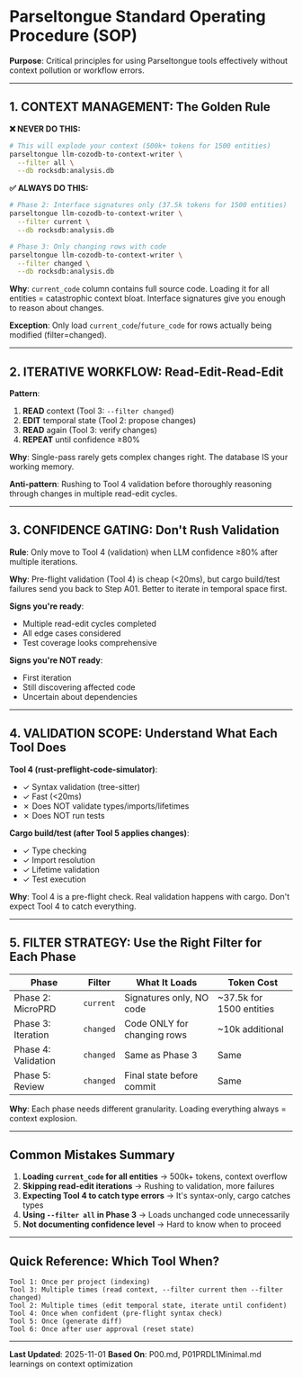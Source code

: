 # Parseltongue Standard Operating Procedure (SOP)

**Purpose**: Critical principles for using Parseltongue tools effectively without context pollution or workflow errors.

---

## 1. CONTEXT MANAGEMENT: The Golden Rule

**❌ NEVER DO THIS:**
```bash
# This will explode your context (500k+ tokens for 1500 entities)
parseltongue llm-cozodb-to-context-writer \
  --filter all \
  --db rocksdb:analysis.db
```

**✅ ALWAYS DO THIS:**
```bash
# Phase 2: Interface signatures only (37.5k tokens for 1500 entities)
parseltongue llm-cozodb-to-context-writer \
  --filter current \
  --db rocksdb:analysis.db

# Phase 3: Only changing rows with code
parseltongue llm-cozodb-to-context-writer \
  --filter changed \
  --db rocksdb:analysis.db
```

**Why**: `current_code` column contains full source code. Loading it for all entities = catastrophic context bloat. Interface signatures give you enough to reason about changes.

**Exception**: Only load `current_code`/`future_code` for rows actually being modified (filter=changed).

---

## 2. ITERATIVE WORKFLOW: Read-Edit-Read-Edit

**Pattern**:
1. **READ** context (Tool 3: `--filter changed`)
2. **EDIT** temporal state (Tool 2: propose changes)
3. **READ** again (Tool 3: verify changes)
4. **REPEAT** until confidence ≥80%

**Why**: Single-pass rarely gets complex changes right. The database IS your working memory.

**Anti-pattern**: Rushing to Tool 4 validation before thoroughly reasoning through changes in multiple read-edit cycles.

---

## 3. CONFIDENCE GATING: Don't Rush Validation

**Rule**: Only move to Tool 4 (validation) when LLM confidence ≥80% after multiple iterations.

**Why**: Pre-flight validation (Tool 4) is cheap (<20ms), but cargo build/test failures send you back to Step A01. Better to iterate in temporal space first.

**Signs you're ready**:
- Multiple read-edit cycles completed
- All edge cases considered
- Test coverage looks comprehensive

**Signs you're NOT ready**:
- First iteration
- Still discovering affected code
- Uncertain about dependencies

---

## 4. VALIDATION SCOPE: Understand What Each Tool Does

**Tool 4 (rust-preflight-code-simulator)**:
- ✓ Syntax validation (tree-sitter)
- ✓ Fast (<20ms)
- ✗ Does NOT validate types/imports/lifetimes
- ✗ Does NOT run tests

**Cargo build/test (after Tool 5 applies changes)**:
- ✓ Type checking
- ✓ Import resolution
- ✓ Lifetime validation
- ✓ Test execution

**Why**: Tool 4 is a pre-flight check. Real validation happens with cargo. Don't expect Tool 4 to catch everything.

---

## 5. FILTER STRATEGY: Use the Right Filter for Each Phase

| Phase | Filter | What It Loads | Token Cost |
|-------|--------|---------------|------------|
| Phase 2: MicroPRD | `current` | Signatures only, NO code | ~37.5k for 1500 entities |
| Phase 3: Iteration | `changed` | Code ONLY for changing rows | ~10k additional |
| Phase 4: Validation | `changed` | Same as Phase 3 | Same |
| Phase 5: Review | `changed` | Final state before commit | Same |

**Why**: Each phase needs different granularity. Loading everything always = context explosion.

---

## Common Mistakes Summary

1. **Loading `current_code` for all entities** → 500k+ tokens, context overflow
2. **Skipping read-edit iterations** → Rushing to validation, more failures
3. **Expecting Tool 4 to catch type errors** → It's syntax-only, cargo catches types
4. **Using `--filter all` in Phase 3** → Loads unchanged code unnecessarily
5. **Not documenting confidence level** → Hard to know when to proceed

---

## Quick Reference: Which Tool When?

```
Tool 1: Once per project (indexing)
Tool 3: Multiple times (read context, --filter current then --filter changed)
Tool 2: Multiple times (edit temporal state, iterate until confident)
Tool 4: Once when confident (pre-flight syntax check)
Tool 5: Once (generate diff)
Tool 6: Once after user approval (reset state)
```

---

**Last Updated**: 2025-11-01
**Based On**: P00.md, P01PRDL1Minimal.md learnings on context optimization
